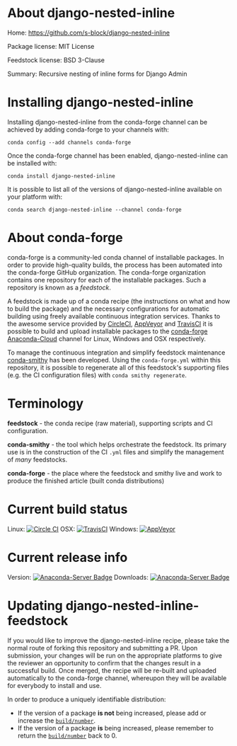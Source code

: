 About django-nested-inline
==========================

Home: https://github.com/s-block/django-nested-inline

Package license: MIT License

Feedstock license: BSD 3-Clause

Summary: Recursive nesting of inline forms for Django Admin



Installing django-nested-inline
===============================

Installing django-nested-inline from the conda-forge channel can be achieved by adding conda-forge to your channels with:

```
conda config --add channels conda-forge
```

Once the conda-forge channel has been enabled, django-nested-inline can be installed with:

```
conda install django-nested-inline
```

It is possible to list all of the versions of django-nested-inline available on your platform with:

```
conda search django-nested-inline --channel conda-forge
```


About conda-forge
=================

conda-forge is a community-led conda channel of installable packages.
In order to provide high-quality builds, the process has been automated into the
conda-forge GitHub organization. The conda-forge organization contains one repository 
for each of the installable packages. Such a repository is known as a *feedstock*.

A feedstock is made up of a conda recipe (the instructions on what and how to build
the package) and the necessary configurations for automatic building using freely
available continuous integration services. Thanks to the awesome service provided by
[CircleCI](https://circleci.com/), [AppVeyor](http://www.appveyor.com/)
and [TravisCI](https://travis-ci.org/) it is possible to build and upload installable
packages to the [conda-forge](https://anaconda.org/conda-forge)
[Anaconda-Cloud](http://docs.anaconda.org/) channel for Linux, Windows and OSX respectively.

To manage the continuous integration and simplify feedstock maintenance
[conda-smithy](http://github.com/conda-forge/conda-smithy) has been developed.
Using the ``conda-forge.yml`` within this repository, it is possible to regenerate all of
this feedstock's supporting files (e.g. the CI configuration files) with ``conda smithy regenerate``.


Terminology
===========

**feedstock** - the conda recipe (raw material), supporting scripts and CI configuration.

**conda-smithy** - the tool which helps orchestrate the feedstock.
                   Its primary use is in the construction of the CI ``.yml`` files
                   and simplify the management of *many* feedstocks.

**conda-forge** - the place where the feedstock and smithy live and work to
                  produce the finished article (built conda distributions)

Current build status
====================

Linux: [![Circle CI](https://circleci.com/gh/conda-forge/django-nested-inline-feedstock.svg?style=svg)](https://circleci.com/gh/conda-forge/django-nested-inline-feedstock)
OSX: [![TravisCI](https://travis-ci.org/conda-forge/django-nested-inline-feedstock.svg?branch=master)](https://travis-ci.org/conda-forge/django-nested-inline-feedstock) 
Windows: [![AppVeyor](https://ci.appveyor.com/api/projects/status/github/conda-forge/django-nested-inline-feedstock?svg=True)](https://ci.appveyor.com/project/conda-forge/django-nested-inline-feedstock/branch/master)

Current release info
====================
Version: [![Anaconda-Server Badge](https://anaconda.org/conda-forge/django-nested-inline/badges/version.svg)](https://anaconda.org/conda-forge/django-nested-inline)
Downloads: [![Anaconda-Server Badge](https://anaconda.org/conda-forge/django-nested-inline/badges/downloads.svg)](https://anaconda.org/conda-forge/django-nested-inline)


Updating django-nested-inline-feedstock
=======================================

If you would like to improve the django-nested-inline recipe, please take the normal
route of forking this repository and submitting a PR. Upon submission, your changes will
be run on the appropriate platforms to give the reviewer an opportunity to confirm that the
changes result in a successful build. Once merged, the recipe will be re-built and uploaded
automatically to the conda-forge channel, whereupon they will be available for everybody to
install and use.

In order to produce a uniquely identifiable distribution:
 * If the version of a package **is not** being increased, please add or increase
   the [``build/number``](http://conda.pydata.org/docs/building/meta-yaml.html#build-number-and-string). 
 * If the version of a package **is** being increased, please remember to return
   the [``build/number``](http://conda.pydata.org/docs/building/meta-yaml.html#build-number-and-string)
   back to 0.
